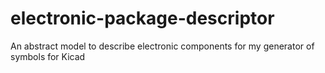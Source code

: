 # electronic-package-descriptor
An abstract model to describe electronic components for my generator of symbols for Kicad
